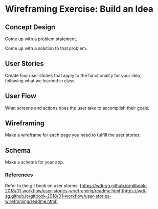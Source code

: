 # Wireframing Exercise: Build an Idea

## Concept Design

Come up with a problem statement.

Come up with a solution to that problem.

## User Stories

Create four user stories that apply to the functionality for your idea, following what we learned in class.

## User Flow
What screens and actions does the user take to accomplish their goals.

## Wireframing

Make a wireframe for each page you need to fulfill the user stories.

## Schema
Make a schema for your app.

### References
Refer to the git book on user stories: [https://wdi-sg.github.io/gitbook-2018/01-workflow/user-stories-wireframing/readme.html](https://wdi-sg.github.io/gitbook-2018/01-workflow/user-stories-wireframing/readme.html)